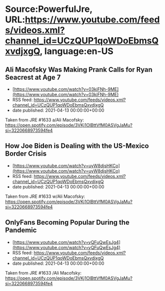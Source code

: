 # Source:PowerfulJre, URL:https://www.youtube.com/feeds/videos.xml?channel_id=UCzQUP1qoWDoEbmsQxvdjxgQ, language:en-US

## Ali Macofsky Was Making Prank Calls for Ryan Seacrest at Age 7
 - [https://www.youtube.com/watch?v=03kiFNh-9ME](https://www.youtube.com/watch?v=03kiFNh-9ME)
 - RSS feed: https://www.youtube.com/feeds/videos.xml?channel_id=UCzQUP1qoWDoEbmsQxvdjxgQ
 - date published: 2021-04-13 00:00:00+00:00

Taken from JRE #1633 a/Ali Macofsky:
https://open.spotify.com/episode/3VKj1OlBttVfM0ASVgJaMu?si=3220668973594fe4

## How Joe Biden is Dealing with the US-Mexico Border Crisis
 - [https://www.youtube.com/watch?v=uyW8djsHKCo](https://www.youtube.com/watch?v=uyW8djsHKCo)
 - RSS feed: https://www.youtube.com/feeds/videos.xml?channel_id=UCzQUP1qoWDoEbmsQxvdjxgQ
 - date published: 2021-04-13 00:00:00+00:00

Taken from JRE #1633 w/Ali Macofsky:
https://open.spotify.com/episode/3VKj1OlBttVfM0ASVgJaMu?si=3220668973594fe4

## OnlyFans Becoming Popular During the Pandemic
 - [https://www.youtube.com/watch?v=yQFuQwEsJg4](https://www.youtube.com/watch?v=yQFuQwEsJg4)
 - RSS feed: https://www.youtube.com/feeds/videos.xml?channel_id=UCzQUP1qoWDoEbmsQxvdjxgQ
 - date published: 2021-04-13 00:00:00+00:00

Taken from JRE #1633 /Ali Macofsky:
https://open.spotify.com/episode/3VKj1OlBttVfM0ASVgJaMu?si=3220668973594fe4

